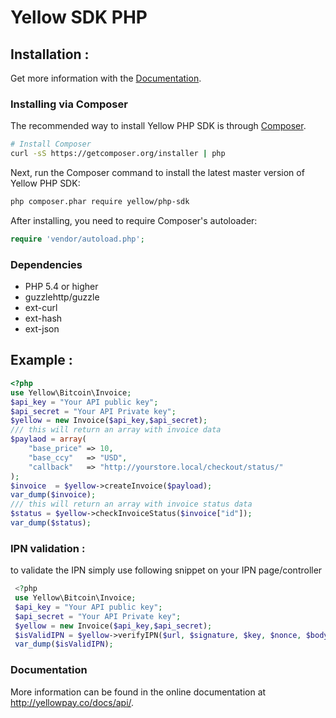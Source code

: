 # Yellow SDK PHP

## Installation :
Get more information  with the
[Documentation](http://yellowpay.co/docs/api/).

### Installing via Composer

The recommended way to install Yellow PHP SDK is through
[Composer](http://getcomposer.org).

```bash
# Install Composer
curl -sS https://getcomposer.org/installer | php
```

Next, run the Composer command to install the latest master version of Yellow PHP SDK:

```bash
php composer.phar require yellow/php-sdk
```

After installing, you need to require Composer's autoloader:

```php
require 'vendor/autoload.php';
```

### Dependencies

* PHP 5.4 or higher
* guzzlehttp/guzzle
* ext-curl
* ext-hash
* ext-json

## Example :
```php
<?php
use Yellow\Bitcoin\Invoice;
$api_key = "Your API public key";
$api_secret = "Your API Private key";
$yellow = new Invoice($api_key,$api_secret);
/// this will return an array with invoice data
$paylaod = array(
    "base_price" => 10,
    "base_ccy"   => "USD",
    "callback"   => "http://yourstore.local/checkout/status/"
);
$invoice  = $yellow->createInvoice($payload);
var_dump($invoice);
/// this will return an array with invoice status data
$status = $yellow->checkInvoiceStatus($invoice["id"]);
var_dump($status);
```

### IPN validation :
 to validate the IPN simply use following snippet on your IPN page/controller 
```php
 <?php
 use Yellow\Bitcoin\Invoice;
 $api_key = "Your API public key";
 $api_secret = "Your API Private key";
 $yellow = new Invoice($api_key,$api_secret);
 $isValidIPN = $yellow->verifyIPN($url, $signature, $key, $nonce, $body); //bool
 var_dump($isValidIPN);
```

### Documentation

More information can be found in the online documentation at
http://yellowpay.co/docs/api/.
